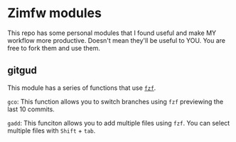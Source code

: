 # Zimfw modules

This repo has some personal modules that I found useful and make MY workflow more productive. Doesn't mean they'll be useful to YOU. You are free to fork them and use them.

## gitgud

This module has a series of functions that use [`fzf`](https://github.com/junegunn/fzf).

`gco`: This function allows you to switch branches using `fzf` previewing the last 10 commits.

`gadd`: This funciton allows you to add multiple files using `fzf`. You can select multiple files with `Shift` + `tab`.
